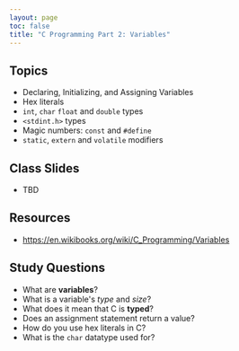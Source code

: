 ```yaml
---
layout: page
toc: false
title: "C Programming Part 2: Variables"
---
```


## Topics
* Declaring, Initializing, and Assigning Variables
* Hex literals
* `int`, `char` `float` and `double` types
* `<stdint.h>` types
* Magic numbers: `const` and `#define`
* `static`, `extern` and `volatile` modifiers

## Class Slides
* TBD

## Resources
* <https://en.wikibooks.org/wiki/C_Programming/Variables>

## Study Questions
- What are **variables**?
- What is a variable's *type* and *size*?
- What does it mean that C is **typed**?
- Does an assignment statement return a value?
- How do you use hex literals in C?
- What is the `char` datatype used for?
